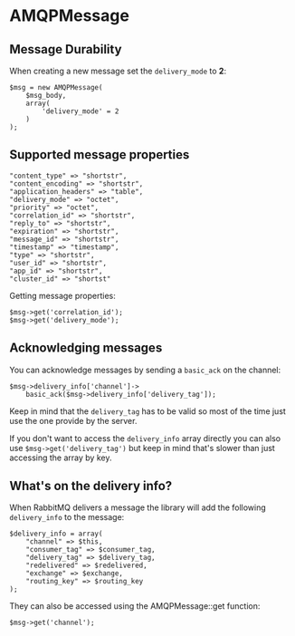 # AMQPMessage #

## Message Durability ##

When creating a new message set the `delivery_mode` to __2__:

    $msg = new AMQPMessage(
        $msg_body,
        array(
            'delivery_mode' = 2
        )
    );

## Supported message properties ##

    "content_type" => "shortstr",
    "content_encoding" => "shortstr",
    "application_headers" => "table",
    "delivery_mode" => "octet",
    "priority" => "octet",
    "correlation_id" => "shortstr",
    "reply_to" => "shortstr",
    "expiration" => "shortstr",
    "message_id" => "shortstr",
    "timestamp" => "timestamp",
    "type" => "shortstr",
    "user_id" => "shortstr",
    "app_id" => "shortstr",
    "cluster_id" => "shortst"


Getting message properties:

    $msg->get('correlation_id');
    $msg->get('delivery_mode');

## Acknowledging messages ##

You can acknowledge messages by sending a `basic_ack` on the channel:

    $msg->delivery_info['channel']->
        basic_ack($msg->delivery_info['delivery_tag']);

Keep in mind that the `delivery_tag` has to be valid so most of the time just use the one provide by the server.

If you don't want to access the `delivery_info` array directly you can also use `$msg->get('delivery_tag')` but keep in mind that's slower than just accessing the array by key.

## What's on the delivery info? ##

When RabbitMQ delivers a message the library will add the following `delivery_info` to the message:

    $delivery_info = array(
        "channel" => $this,
        "consumer_tag" => $consumer_tag,
        "delivery_tag" => $delivery_tag,
        "redelivered" => $redelivered,
        "exchange" => $exchange,
        "routing_key" => $routing_key
    );

They can also be accessed using the AMQPMessage::get function:

    $msg->get('channel');